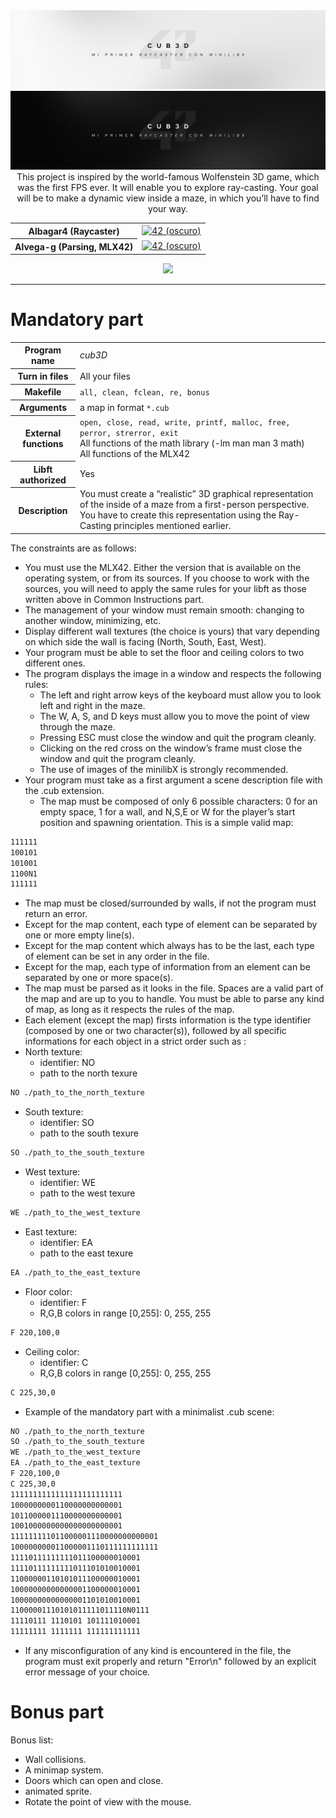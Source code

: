 <div align="center">
    <img src="https://github.com/15Galan/42_project-readmes/blob/master/banners/cursus/projects/cub3d-light.png?raw=true#gh-light-mode-only" alt="Banner (claro)" />
    <img src="https://github.com/15Galan/42_project-readmes/blob/master/banners/cursus/projects/cub3d-dark.png?raw=true#gh-dark-mode-only" alt="Banner (oscuro)" />
    <br>
This project is inspired by the world-famous Wolfenstein 3D game, which was the first FPS ever. It will enable you to explore ray-casting. Your goal will be to make a dynamic view inside a maze, in which you’ll have to find your way.
    <br>
	<table>
	<tr><th>Albagar4 (Raycaster)</th>
		<td><a href='https://profile.intra.42.fr/users/albagar4' target="_blank">
        <img alt='42 (oscuro)' src='https://img.shields.io/badge/Málaga-black?style=flat&logo=42&logoColor=white'/></td>
	</tr>
	<tr><th>Alvega-g (Parsing, MLX42)</th>
		<td><a href='https://profile.intra.42.fr/users/alvega-g' target="_blank">
        <img alt='42 (oscuro)' src='https://img.shields.io/badge/Málaga-black?style=flat&logo=42&logoColor=white'/><br></td>
	</tr>
	</table>    
    <img src="https://img.shields.io/badge/score- 120%20%2F%20100-success?color=%2312bab9&style=flat" />
    </a>

</div>

---

# Mandatory part

<table>
  <tr>
    <th>Program name</th>
    <td><em>cub3D</em></td>
  </tr>
  <tr>
    <th>Turn in files</th>
    <td>All your files</td>
  </tr>
  <tr>
    <th>Makefile</th>
    <td><code>all, clean, fclean, re, bonus</code></td>
  </tr>
  <tr>
	<th>Arguments</th>
	<td>a map in format <code>*.cub</code></td>
  </tr>
  <tr>
    <th>External functions</th>
    <td><code>open, close, read, write, printf, malloc, free, perror, strerror, exit</code><br>
		All functions of the math library (-lm man man 3 math)<br>
		All functions of the MLX42
	</td>
  </tr>
  <tr>
	<th>Libft authorized</th>
	<td>Yes</td>
  </tr>
  <tr>
    <th>Description</th>
    <td>You must create a “realistic” 3D graphical representation of the inside of a maze from a first-person perspective. You have to create this representation using the Ray-Casting principles mentioned earlier.</td>
  </tr>
</table>

The constraints are as follows:

- You must use the MLX42. Either the version that is available on the operating system, or from its sources. If you choose to work with the sources, you will need to apply the same rules for your libft as those written above in Common Instructions part.
- The management of your window must remain smooth: changing to another window, minimizing, etc.
- Display different wall textures (the choice is yours) that vary depending on which side the wall is facing (North, South, East, West).
- Your program must be able to set the floor and ceiling colors to two different ones.
- The program displays the image in a window and respects the following rules:
	- The left and right arrow keys of the keyboard must allow you to look left and right in the maze.
	- The W, A, S, and D keys must allow you to move the point of view through the maze.
	- Pressing ESC must close the window and quit the program cleanly.
	- Clicking on the red cross on the window’s frame must close the window and quit the program cleanly.
	- The use of images of the minilibX is strongly recommended.
- Your program must take as a first argument a scene description file with the .cub extension.
	- The map must be composed of only 6 possible characters: 0 for an empty space, 1 for a wall, and N,S,E or W for the player’s start position and spawning orientation.
	This is a simple valid map:
```bash
111111
100101
101001
1100N1
111111
```
- The map must be closed/surrounded by walls, if not the program must return an error.
- Except for the map content, each type of element can be separated by one or more empty line(s).
- Except for the map content which always has to be the last, each type of element can be set in any order in the file.
- Except for the map, each type of information from an element can be separated by one or more space(s).
- The map must be parsed as it looks in the file. Spaces are a valid part of the map and are up to you to handle. You must be able to parse any kind of map, as long as it respects the rules of the map.
- Each element (except the map) firsts information is the type identifier (composed by one or two character(s)), followed by all specific informations for each object in a strict order such as :
- North texture:
	- identifier: NO
	- path to the north texure
```bash
NO ./path_to_the_north_texture
```

- South texture:
	- identifier: SO
	- path to the south texure
```bash
SO ./path_to_the_south_texture
```
- West texture:
	- identifier: WE
	- path to the west texure
```bash
WE ./path_to_the_west_texture
```
- East texture:
	- identifier: EA
	- path to the east texure
```bash
EA ./path_to_the_east_texture
```
- Floor color:
	- identifier: F
	- R,G,B colors in range [0,255]: 0, 255, 255
```bash
F 220,100,0
```
- Ceiling color:
	- identifier: C
	- R,G,B colors in range [0,255]: 0, 255, 255
```bash
C 225,30,0
```

- Example of the mandatory part with a minimalist .cub scene:
```bash
NO ./path_to_the_north_texture
SO ./path_to_the_south_texture
WE ./path_to_the_west_texture
EA ./path_to_the_east_texture
F 220,100,0
C 225,30,0
1111111111111111111111111
1000000000110000000000001
1011000001110000000000001
1001000000000000000000001
111111111011000001110000000000001
100000000011000001110111111111111
11110111111111011100000010001
11110111111111011101010010001
11000000110101011100000010001
10000000000000001100000010001
10000000000000001101010010001
11000001110101011111011110N0111
11110111 1110101 101111010001
11111111 1111111 111111111111
```

- If any misconfiguration of any kind is encountered in the file, the program must exit properly and return "Error\n" followed by an explicit error message of your choice.

# Bonus part

Bonus list:
- Wall collisions.
- A minimap system.
- Doors which can open and close.
- animated sprite.
- Rotate the point of view with the mouse.